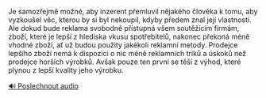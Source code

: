 
Je samozřejmě možné, aby inzerent přemluvil nějakého člověka k tomu, aby vyzkoušel věc, kterou by si byl nekoupil, kdyby předem znal její vlastnosti. Ale dokud bude reklama svobodně přístupná všem soutěžícím firmám, zboží, které je lepší z hlediska vkusu spotřebitelů, nakonec překoná méně vhodné zboží, ať už budou použity jakékoli reklamní metody. Prodejce lepšího zboží nemá k dispozici o nic méně reklamních triků a úskoků než prodejce horších výrobků. Avšak pouze ten první se těší z výhod, které plynou z lepší kvality jeho výrobku.

[🔊 Poslechnout audio](/data/7-paragraphs/audio/chapter_62/para_006-Je-samozejm-mon-aby-inzerent-pemluvil-njak.mp3)
